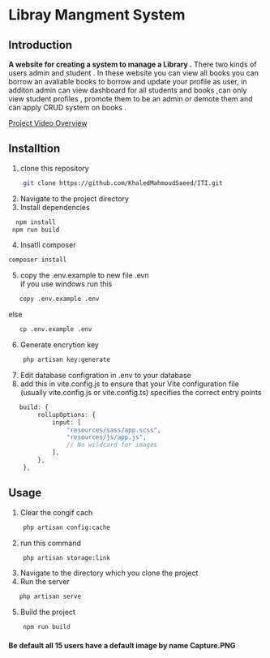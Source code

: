 # Libray Mangment System

## Introduction 

**A website for creating a system to manage a Library .**
There two kinds of users admin and student . In these website you can view all books you can borrow an avaliable books to borrow and update your profile  as user, in additon admin can view dashboard for all students and books ,can only view student profiles , promote them to be an admin or demote them and can apply CRUD system on books .


[Project Video Overview](https://drive.google.com/file/d/1RwMna3FhNnOPB8PGZOzX5pDWIyUCjzeu/view?usp=sharing)
## Installtion

1. clone this repository
```bash
    git clone https://github.com/KhaledMahmoudSaeed/ITI.git
```
2. Navigate to the project directory 
3. Install dependencies
``` bash
  npm install 
 npm run build
```
4. Insatll composer
```bash
composer install
```
5. copy the .env.example to new file .evn  
   if you use windows run this
```bash
   copy .env.example .env
```
   else
```bash
   cp .env.example .env
```
6. Generate encrytion key 
```bash
    php artisan key:generate
```
7. Edit database configration in .env to your database
8. add this in vite.config.js to ensure that your Vite configuration file (usually vite.config.js or vite.config.ts) specifies the correct entry points
```php
   build: {
        rollupOptions: {
            input: [
                "resources/sass/app.scss",
                "resources/js/app.js",
                // No wildcard for images
            ],
        },
    },
```

## Usage
1. Clear the congif cach 
```bash
    php artisan config:cache
```
2. run this command 
```bash
    php artisan storage:link
 ```
3. Navigate to the directory which you clone the project 
4. Run the server
 ```bash
    php artisan serve
  ```
5. Build the project 
```bash
    npm run build 
 ```

#### Be default all 15 users have a default image by name Capture.PNG

